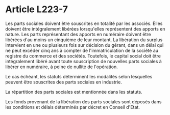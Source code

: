 # Article L223-7

Les parts sociales doivent être souscrites en totalité par les associés. Elles doivent être intégralement libérées lorsqu'elles représentent des apports en nature. Les parts représentant des apports en numéraire doivent être libérées d'au moins un cinquième de leur montant. La libération du surplus intervient en une ou plusieurs fois sur décision du gérant, dans un délai qui ne peut excéder cinq ans à compter de l'immatriculation de la société au registre du commerce et des sociétés. Toutefois, le capital social doit être intégralement libéré avant toute souscription de nouvelles parts sociales à libérer en numéraire, à peine de nullité de l'opération.

Le cas échéant, les statuts déterminent les modalités selon lesquelles peuvent être souscrites des parts sociales en industrie.

La répartition des parts sociales est mentionnée dans les statuts.

Les fonds provenant de la libération des parts sociales sont déposés dans les conditions et délais déterminés par décret en Conseil d'Etat.
